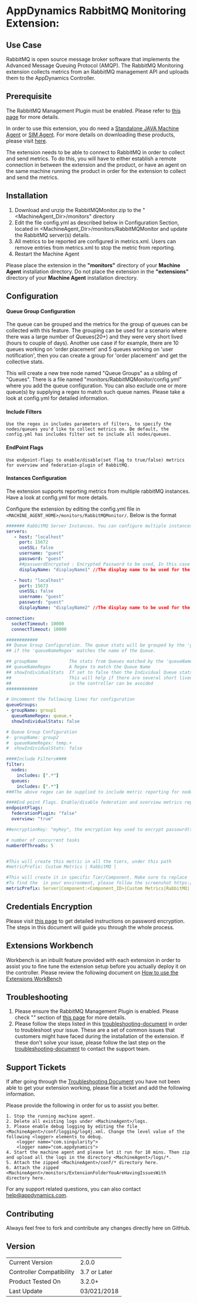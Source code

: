 # AppDynamics RabbitMQ Monitoring Extension:

## Use Case

RabbitMQ is open source message broker software that implements the Advanced Message Queuing Protocol (AMQP).
The RabbitMQ Monitoring extension collects metrics from an RabbitMQ management API and uploads them to the AppDynamics Controller.

## Prerequisite

The RabbitMQ Management Plugin must be enabled. Please refer to  [this page](http://www.rabbitmq.com/management.html) for more details.

In order to use this extension, you do need a [Standalone JAVA Machine Agent](https://docs.appdynamics.com/display/PRO44/Java+Agent) or [SIM Agent](https://docs.appdynamics.com/display/PRO44/Server+Visibility).  For more details on downloading these products, please  visit [here](https://download.appdynamics.com/).

The extension needs to be able to connect to RabbitMQ in order to collect and send metrics. To do this, you will have to either establish a remote connection in between the extension and the product, or have an agent on the same machine running the product in order for the extension to collect and send the metrics.

## Installation

1. Download and unzip the RabbitMQMonitor.zip to the "<MachineAgent_Dir>/monitors" directory
2. Edit the file config.yml as described below in Configuration Section, located in    <MachineAgent_Dir>/monitors/RabbitMQMonitor and update the RabbitMQ server(s) details.
3. All metrics to be reported are configured in metrics.xml. Users can remove entries from metrics.xml to stop the metric from reporting.
4. Restart the Machine Agent


Please place the extension in the **"monitors"** directory of your **Machine Agent** installation directory. Do not place the extension in the **"extensions"** directory of your **Machine Agent** installation directory.

## Configuration

#### Queue Group Configuration

   The queue can be grouped and the metrics for the group of queues can be collected with this feature. The grouping can be   used for a scenario where there was a large number of Queues(20+) and they were very short lived (hours to couple of days). Another use case if for example, there are 10 queues working on 'order placement' and 5 queues working on 'user notification', then you can create a group for 'order placement' and get the collective stats.

   This will create a new tree node named "Queue Groups" as a sibling of "Queues". There is a file named "monitors/RabbitMQMonitor/config.yml" where you add the queue configuration.
You can also exclude one or more queue(s) by supplying a regex to match such queue names. Please take a look at config.yml for detailed information.

#### Include Filters

    Use the regex in includes parameters of filters, to specify the nodes/queues you'd like to collect metrics on. Be default, the config.yml has includes filter set to include all nodes/queues.

#### EndPoint Flags

    Use endpoint-flags to enable/disable(set flag to true/false) metrics for overview and federation-plugin of RabbitMQ.

#### Instances Configuration

   The extension supports reporting metrics from multiple rabbitMQ instances. Have a look at config.yml for more details.

   Configure the extension by editing the config.yml file in `<MACHINE_AGENT_HOME>/monitors/RabbitMQMonitor/`. Below is the format


``` yaml
####### RabbitMQ Server Instances. You can configure multiple instances as follows to report metrics from #######
servers:
   - host: "localhost"
     port: 15672
     useSSL: false
     username: "guest"
     password: "guest"
     ##passwordEncrypted : Encrypted Password to be used, In this case do not use normal password field as above
     displayName: "displayName1" //The display name to be used for the metrics of this server, mandatory

   - host: "localhost"
     port: 15673
     useSSL: false
     username: "guest"
     password: "guest"
     displayName: "displayName2" //The display name to be used for the metrics of this server, mandatory

connection:
  socketTimeout: 10000
  connectTimeout: 10000

############
## Queue Group Configuration. The queue stats will be grouped by the 'groupName'
## if the 'queueNameRegex' matches the name of the Queue.

## groupName            The stats from Queues matched by the 'queueNameRegex' will be reported under this name
## queueNameRegex       A Regex to match the Queue Name
## showIndividualStats  If set to false then the Individual Queue stats will not be reported.
##                      This will help if there are several short lived queues and an explosion of metrics
##                      in the controller can be avoided
############

# Uncomment the following lines for configuration
queueGroups:
- groupName: group1
  queueNameRegex: queue.+
  showIndividualStats: false

# Queue Group Configuration
#- groupName: group2
#  queueNameRegex: temp.+
#  showIndividualStats: false

####Include Filters####
filter:
  nodes:
    includes: [".*"]
  queues:
    includes: [".*"]
###The above regex can be supplied to include metric reporting for nodes/queue names that match this regex###

####End point Flags. Enable/disable federation and overview metrics reporting####
endpointFlags:
  federationPlugin: "false"
  overview: "true"

##encryptionKey: "myKey", the encryption key used to encrypt passowrd(s), same will be used to decrypt`

# number of concurrent tasks
numberOfThreads: 5


#This will create this metric in all the tiers, under this path
#metricPrefix: Custom Metrics | RabbitMQ |

#This will create it in specific Tier/Component. Make sure to replace  with the appropriate one from your environment.
#To find the  in your environment, please follow the screenshot https://docs.appdynamics.com/display/PRO42/Build+a+Monitoring+Extension+Using+Java
metricPrefix: Server|Component:<Component_ID>|Custom Metrics|RabbitMQ|
```
## Credentials Encryption

Please visit [this page](https://community.appdynamics.com/t5/Knowledge-Base/How-to-use-Password-Encryption-with-Extensions/ta-p/29397) to get detailed instructions on password encryption. The steps in this document will guide you through the whole process.

## Extensions Workbench
Workbench is an inbuilt feature provided with each extension in order to assist you to fine tune the extension setup before you actually deploy it on the controller. Please review the following document on [How to use the Extensions WorkBench](https://community.appdynamics.com/t5/Knowledge-Base/How-to-use-the-Extensions-WorkBench/ta-p/30130)

## Troubleshooting
1. Please ensure the RabbitMQ Management Plugin is enabled. Please check "" section of [this page](http://www.rabbitmq.com/management.html) for more details.
2. Please follow the steps listed in this [troubleshooting-document](https://community.appdynamics.com/t5/Knowledge-Base/How-to-troubleshoot-missing-custom-metrics-or-extensions-metrics/ta-p/28695) in order to troubleshoot your issue. These are a set of common issues that customers might have faced during the installation of the extension. If these don't solve your issue, please follow the last step on the [troubleshooting-document](https://community.appdynamics.com/t5/Knowledge-Base/How-to-troubleshoot-missing-custom-metrics-or-extensions-metrics/ta-p/28695) to contact the support team.

## Support Tickets
If after going through the [Troubleshooting Document](https://community.appdynamics.com/t5/Knowledge-Base/How-to-troubleshoot-missing-custom-metrics-or-extensions-metrics/ta-p/28695) you have not been able to get your extension working, please file a ticket and add the following information.

Please provide the following in order for us to assist you better.

    1. Stop the running machine agent.
    2. Delete all existing logs under <MachineAgent>/logs.
    3. Please enable debug logging by editing the file <MachineAgent>/conf/logging/log4j.xml. Change the level value of the following <logger> elements to debug.
        <logger name="com.singularity">
        <logger name="com.appdynamics">
    4. Start the machine agent and please let it run for 10 mins. Then zip and upload all the logs in the directory <MachineAgent>/logs/*.
    5. Attach the zipped <MachineAgent>/conf/* directory here.
    6. Attach the zipped <MachineAgent>/monitors/ExtensionFolderYouAreHavingIssuesWith directory here.

For any support related questions, you can also contact help@appdynamics.com.



## Contributing

Always feel free to fork and contribute any changes directly here on GitHub.

## Version
|                          |            |
|--------------------------|------------|
|Current Version           |2.0.0       |
|Controller Compatibility  |3.7 or Later|
|Product Tested On         |3.2.0+      |
|Last Update               |03/021/2018 |

